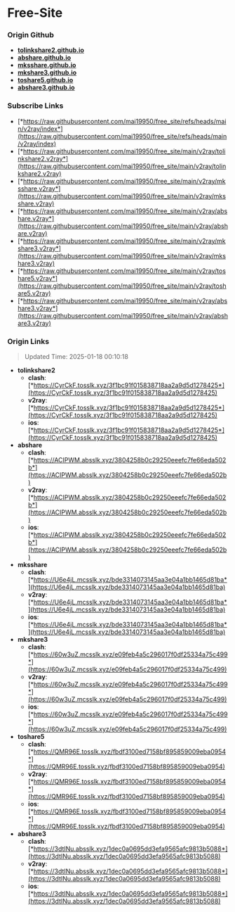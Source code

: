 # Free-Site

### Origin Github

- [**tolinkshare2.github.io**](https://github.com/tolinkshare2/tolinkshare2.github.io)
- [**abshare.github.io**](https://github.com/abshare/abshare.github.io)
- [**mksshare.github.io**](https://github.com/mksshare/mksshare.github.io)
- [**mkshare3.github.io**](https://github.com/mkshare3/mkshare3.github.io)
- [**toshare5.github.io**](https://github.com/toshare5/toshare5.github.io)
- [**abshare3.github.io**](https://github.com/abshare3/abshare3.github.io)

### Subscribe Links

- [*https://raw.githubusercontent.com/mai19950/free_site/refs/heads/main/v2ray/index*](https://raw.githubusercontent.com/mai19950/free_site/refs/heads/main/v2ray/index)
- [*https://raw.githubusercontent.com/mai19950/free_site/main/v2ray/tolinkshare2.v2ray*](https://raw.githubusercontent.com/mai19950/free_site/main/v2ray/tolinkshare2.v2ray)
- [*https://raw.githubusercontent.com/mai19950/free_site/main/v2ray/mksshare.v2ray*](https://raw.githubusercontent.com/mai19950/free_site/main/v2ray/mksshare.v2ray)
- [*https://raw.githubusercontent.com/mai19950/free_site/main/v2ray/abshare.v2ray*](https://raw.githubusercontent.com/mai19950/free_site/main/v2ray/abshare.v2ray)
- [*https://raw.githubusercontent.com/mai19950/free_site/main/v2ray/mkshare3.v2ray*](https://raw.githubusercontent.com/mai19950/free_site/main/v2ray/mkshare3.v2ray)
- [*https://raw.githubusercontent.com/mai19950/free_site/main/v2ray/toshare5.v2ray*](https://raw.githubusercontent.com/mai19950/free_site/main/v2ray/toshare5.v2ray)
- [*https://raw.githubusercontent.com/mai19950/free_site/main/v2ray/abshare3.v2ray*](https://raw.githubusercontent.com/mai19950/free_site/main/v2ray/abshare3.v2ray)

### Origin Links

> Updated Time: 2025-01-18 00:10:18

- **tolinkshare2**
  - **clash**: [*https://CyrCkF.tosslk.xyz/3f1bc91f015838718aa2a9d5d1278425*](https://CyrCkF.tosslk.xyz/3f1bc91f015838718aa2a9d5d1278425)
  - **v2ray**: [*https://CyrCkF.tosslk.xyz/3f1bc91f015838718aa2a9d5d1278425*](https://CyrCkF.tosslk.xyz/3f1bc91f015838718aa2a9d5d1278425)
  - **ios**: [*https://CyrCkF.tosslk.xyz/3f1bc91f015838718aa2a9d5d1278425*](https://CyrCkF.tosslk.xyz/3f1bc91f015838718aa2a9d5d1278425)
- **abshare**
  - **clash**: [*https://ACIPWM.absslk.xyz/3804258b0c29250eeefc7fe66eda502b*](https://ACIPWM.absslk.xyz/3804258b0c29250eeefc7fe66eda502b)
  - **v2ray**: [*https://ACIPWM.absslk.xyz/3804258b0c29250eeefc7fe66eda502b*](https://ACIPWM.absslk.xyz/3804258b0c29250eeefc7fe66eda502b)
  - **ios**: [*https://ACIPWM.absslk.xyz/3804258b0c29250eeefc7fe66eda502b*](https://ACIPWM.absslk.xyz/3804258b0c29250eeefc7fe66eda502b)
- **mksshare**
  - **clash**: [*https://U6e4jL.mcsslk.xyz/bde3314073145aa3e04a1bb1465d81ba*](https://U6e4jL.mcsslk.xyz/bde3314073145aa3e04a1bb1465d81ba)
  - **v2ray**: [*https://U6e4jL.mcsslk.xyz/bde3314073145aa3e04a1bb1465d81ba*](https://U6e4jL.mcsslk.xyz/bde3314073145aa3e04a1bb1465d81ba)
  - **ios**: [*https://U6e4jL.mcsslk.xyz/bde3314073145aa3e04a1bb1465d81ba*](https://U6e4jL.mcsslk.xyz/bde3314073145aa3e04a1bb1465d81ba)
- **mkshare3**
  - **clash**: [*https://60w3uZ.mcsslk.xyz/e09feb4a5c296017f0df25334a75c499*](https://60w3uZ.mcsslk.xyz/e09feb4a5c296017f0df25334a75c499)
  - **v2ray**: [*https://60w3uZ.mcsslk.xyz/e09feb4a5c296017f0df25334a75c499*](https://60w3uZ.mcsslk.xyz/e09feb4a5c296017f0df25334a75c499)
  - **ios**: [*https://60w3uZ.mcsslk.xyz/e09feb4a5c296017f0df25334a75c499*](https://60w3uZ.mcsslk.xyz/e09feb4a5c296017f0df25334a75c499)
- **toshare5**
  - **clash**: [*https://QMR96E.tosslk.xyz/fbdf3100ed7158bf895859009eba0954*](https://QMR96E.tosslk.xyz/fbdf3100ed7158bf895859009eba0954)
  - **v2ray**: [*https://QMR96E.tosslk.xyz/fbdf3100ed7158bf895859009eba0954*](https://QMR96E.tosslk.xyz/fbdf3100ed7158bf895859009eba0954)
  - **ios**: [*https://QMR96E.tosslk.xyz/fbdf3100ed7158bf895859009eba0954*](https://QMR96E.tosslk.xyz/fbdf3100ed7158bf895859009eba0954)
- **abshare3**
  - **clash**: [*https://3dtINu.absslk.xyz/1dec0a0695dd3efa9565afc9813b5088*](https://3dtINu.absslk.xyz/1dec0a0695dd3efa9565afc9813b5088)
  - **v2ray**: [*https://3dtINu.absslk.xyz/1dec0a0695dd3efa9565afc9813b5088*](https://3dtINu.absslk.xyz/1dec0a0695dd3efa9565afc9813b5088)
  - **ios**: [*https://3dtINu.absslk.xyz/1dec0a0695dd3efa9565afc9813b5088*](https://3dtINu.absslk.xyz/1dec0a0695dd3efa9565afc9813b5088)
